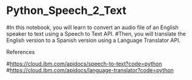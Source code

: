 # Python_Speech_2_Text
#In this notebook, you will learn to convert an audio file of an English speaker to text using a Speech to Text API. 
#Then, you will translate the English version to a Spanish version using a Language Translator API.

References

#https://cloud.ibm.com/apidocs/speech-to-text?code=python
#https://cloud.ibm.com/apidocs/language-translator?code=python
